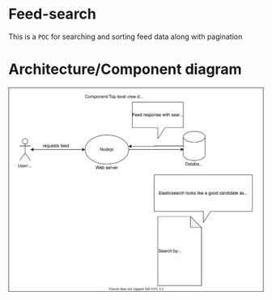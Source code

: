 # Feed-search
This is a `POC` for searching and sorting feed data along with pagination

# Architecture/Component diagram
![Architecture diagram](docs/diagrams/Feed-component-diagram.svg)